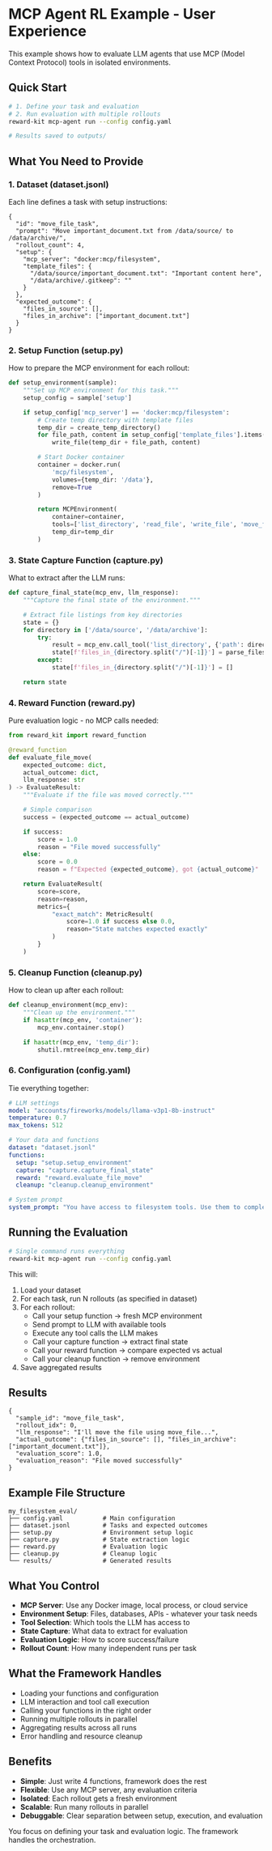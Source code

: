 # MCP Agent RL Example - User Experience

This example shows how to evaluate LLM agents that use MCP (Model Context Protocol) tools in isolated environments.

## Quick Start

```bash
# 1. Define your task and evaluation
# 2. Run evaluation with multiple rollouts
reward-kit mcp-agent run --config config.yaml

# Results saved to outputs/
```

## What You Need to Provide

### 1. Dataset (dataset.jsonl)

Each line defines a task with setup instructions:

```jsonl
{
  "id": "move_file_task",
  "prompt": "Move important_document.txt from /data/source/ to /data/archive/",
  "rollout_count": 4,
  "setup": {
    "mcp_server": "docker:mcp/filesystem",
    "template_files": {
      "/data/source/important_document.txt": "Important content here",
      "/data/archive/.gitkeep": ""
    }
  },
  "expected_outcome": {
    "files_in_source": [],
    "files_in_archive": ["important_document.txt"]
  }
}
```

### 2. Setup Function (setup.py)

How to prepare the MCP environment for each rollout:

```python
def setup_environment(sample):
    """Set up MCP environment for this task."""
    setup_config = sample['setup']

    if setup_config['mcp_server'] == 'docker:mcp/filesystem':
        # Create temp directory with template files
        temp_dir = create_temp_directory()
        for file_path, content in setup_config['template_files'].items():
            write_file(temp_dir + file_path, content)

        # Start Docker container
        container = docker.run(
            'mcp/filesystem',
            volumes={temp_dir: '/data'},
            remove=True
        )

        return MCPEnvironment(
            container=container,
            tools=['list_directory', 'read_file', 'write_file', 'move_file'],
            temp_dir=temp_dir
        )
```

### 3. State Capture Function (capture.py)

What to extract after the LLM runs:

```python
def capture_final_state(mcp_env, llm_response):
    """Capture the final state of the environment."""

    # Extract file listings from key directories
    state = {}
    for directory in ['/data/source', '/data/archive']:
        try:
            result = mcp_env.call_tool('list_directory', {'path': directory})
            state[f'files_in_{directory.split("/")[-1]}'] = parse_files(result)
        except:
            state[f'files_in_{directory.split("/")[-1]}'] = []

    return state
```

### 4. Reward Function (reward.py)

Pure evaluation logic - no MCP calls needed:

```python
from reward_kit import reward_function

@reward_function
def evaluate_file_move(
    expected_outcome: dict,
    actual_outcome: dict,
    llm_response: str
) -> EvaluateResult:
    """Evaluate if the file was moved correctly."""

    # Simple comparison
    success = (expected_outcome == actual_outcome)

    if success:
        score = 1.0
        reason = "File moved successfully"
    else:
        score = 0.0
        reason = f"Expected {expected_outcome}, got {actual_outcome}"

    return EvaluateResult(
        score=score,
        reason=reason,
        metrics={
            "exact_match": MetricResult(
                score=1.0 if success else 0.0,
                reason="State matches expected exactly"
            )
        }
    )
```

### 5. Cleanup Function (cleanup.py)

How to clean up after each rollout:

```python
def cleanup_environment(mcp_env):
    """Clean up the environment."""
    if hasattr(mcp_env, 'container'):
        mcp_env.container.stop()

    if hasattr(mcp_env, 'temp_dir'):
        shutil.rmtree(mcp_env.temp_dir)
```

### 6. Configuration (config.yaml)

Tie everything together:

```yaml
# LLM settings
model: "accounts/fireworks/models/llama-v3p1-8b-instruct"
temperature: 0.7
max_tokens: 512

# Your data and functions
dataset: "dataset.jsonl"
functions:
  setup: "setup.setup_environment"
  capture: "capture.capture_final_state"
  reward: "reward.evaluate_file_move"
  cleanup: "cleanup.cleanup_environment"

# System prompt
system_prompt: "You have access to filesystem tools. Use them to complete tasks accurately."
```

## Running the Evaluation

```bash
# Single command runs everything
reward-kit mcp-agent run --config config.yaml
```

This will:
1. Load your dataset
2. For each task, run N rollouts (as specified in dataset)
3. For each rollout:
   - Call your setup function → fresh MCP environment
   - Send prompt to LLM with available tools
   - Execute any tool calls the LLM makes
   - Call your capture function → extract final state
   - Call your reward function → compare expected vs actual
   - Call your cleanup function → remove environment
4. Save aggregated results

## Results

```jsonl
{
  "sample_id": "move_file_task",
  "rollout_idx": 0,
  "llm_response": "I'll move the file using move_file...",
  "actual_outcome": {"files_in_source": [], "files_in_archive": ["important_document.txt"]},
  "evaluation_score": 1.0,
  "evaluation_reason": "File moved successfully"
}
```

## Example File Structure

```
my_filesystem_eval/
├── config.yaml           # Main configuration
├── dataset.jsonl         # Tasks and expected outcomes
├── setup.py              # Environment setup logic
├── capture.py            # State extraction logic
├── reward.py             # Evaluation logic
├── cleanup.py            # Cleanup logic
└── results/              # Generated results
```

## What You Control

- **MCP Server**: Use any Docker image, local process, or cloud service
- **Environment Setup**: Files, databases, APIs - whatever your task needs
- **Tool Selection**: Which tools the LLM has access to
- **State Capture**: What data to extract for evaluation
- **Evaluation Logic**: How to score success/failure
- **Rollout Count**: How many independent runs per task

## What the Framework Handles

- Loading your functions and configuration
- LLM interaction and tool call execution
- Calling your functions in the right order
- Running multiple rollouts in parallel
- Aggregating results across all runs
- Error handling and resource cleanup

## Benefits

- **Simple**: Just write 4 functions, framework does the rest
- **Flexible**: Use any MCP server, any evaluation criteria
- **Isolated**: Each rollout gets a fresh environment
- **Scalable**: Run many rollouts in parallel
- **Debuggable**: Clear separation between setup, execution, and evaluation

You focus on defining your task and evaluation logic. The framework handles the orchestration.

